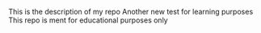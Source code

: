 This is the description of my repo
Another new test for learning purposes
This repo is ment for educational purposes only
